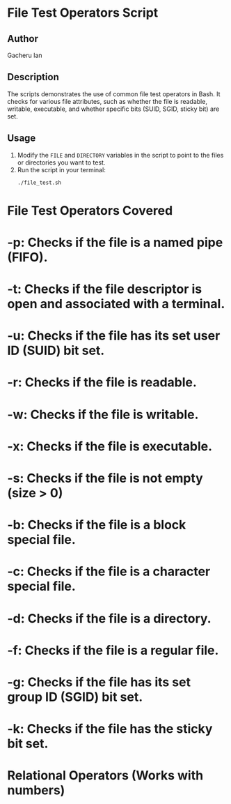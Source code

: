 # File Test Operators Script

## Author
Gacheru Ian

## Description
The scripts demonstrates the use of common file test operators in Bash. It checks for various file attributes, such as whether the file is readable, writable, executable, and whether specific bits (SUID, SGID, sticky bit) are set.

## Usage
1. Modify the `FILE` and `DIRECTORY` variables in the script to point to the files or directories you want to test.
2. Run the script in your terminal:
   ```bash
   ./file_test.sh

# File Test Operators Covered
# -p: Checks if the file is a named pipe (FIFO).
# -t: Checks if the file descriptor is open and associated with a terminal.
# -u: Checks if the file has its set user ID (SUID) bit set.
# -r: Checks if the file is readable.
# -w: Checks if the file is writable.
# -x: Checks if the file is executable.
# -s: Checks if the file is not empty (size > 0)
# -b: Checks if the file is a block special file.
# -c: Checks if the file is a character special file.
# -d: Checks if the file is a directory.
# -f: Checks if the file is a regular file.
# -g: Checks if the file has its set group ID (SGID) bit set.
# -k: Checks if the file has the sticky bit set.

# Relational Operators (Works with numbers) 